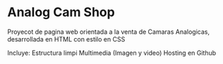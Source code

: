 # Analog Cam Shop

Proyecot de pagina web orientada a la venta de Camaras Analogicas, desarrollada en HTML con estilo en CSS

Incluye:
Estructura limpi
Multimedia (Imagen y video)
Hosting en Github
